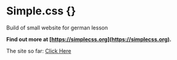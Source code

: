 # Simple.css {}

Build of small website for german lesson

**Find out more at [https://simplecss.org](https://simplecss.org).**

The site so far: [Click Here](https://elias-muc09.github.io/Simple-webpage/)
